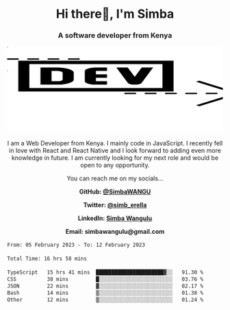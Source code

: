 
<h1 align="center"> Hi there👋, I'm Simba</h1>
<h3 align="center">A software developer from Kenya</h3>

<img src="/arrow-svgrepo-com.svg" margin="auto" width="100%" height="200px">


<p align="center">I am a Web Developer from Kenya. I mainly code in JavaScript. I recently fell in love with React and React Native and I look forward to adding even more knowledge in future. I am currently looking for my next role and would be open to any opportunity.</p>

<p align="center">You can reach me on my socials... </p>

<div align="center">

__<p>  GitHub: [@SimbaWANGU](https://github.com/SimbaWANGU)__  </p>
__<p> Twitter: [@simb_erella](https://twitter.com/simb_erella)__ </p>
__<p> LinkedIn: [Simba Wangulu](https://www.linkedin.com/in/simba-wangulu/)__ </p>
__<p> Email: simbawangulu@gmail.com__ </p>

</div>

<!--START_SECTION:waka-->

```text
From: 05 February 2023 - To: 12 February 2023

Total Time: 16 hrs 58 mins

TypeScript   15 hrs 41 mins  ██████████████████████▓░░   91.30 %
CSS          38 mins         █░░░░░░░░░░░░░░░░░░░░░░░░   03.76 %
JSON         22 mins         ▓░░░░░░░░░░░░░░░░░░░░░░░░   02.17 %
Bash         14 mins         ▒░░░░░░░░░░░░░░░░░░░░░░░░   01.38 %
Other        12 mins         ▒░░░░░░░░░░░░░░░░░░░░░░░░   01.24 %
```

<!--END_SECTION:waka-->
